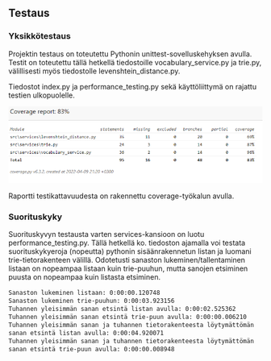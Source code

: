 ## Testaus  

### Yksikkötestaus

Projektin testaus on toteutettu Pythonin unittest-sovelluskehyksen avulla. Testit on toteutettu tällä hetkellä tiedostoille vocabulary_service.py ja trie.py, välillisesti myös tiedostolle levenshtein_distance.py. 

Tiedostot index.py ja performance_testing.py sekä käyttöliittymä on rajattu testien ulkopuolelle. 

![Testikattavuus](/dokumentit/coverage.png)

Raportti testikattavuudesta on rakennettu coverage-työkalun avulla.

### Suorituskyky

Suorituskyvyn testausta varten services-kansioon on luotu performance_testing.py. Tällä hetkellä ko. tiedoston ajamalla voi testata suorituskykyeroja (nopeutta) pythonin sisäänrakennetun listan ja luomani trie-tietorakenteen välillä. Odotetusti sanaston lukeminen/tallentaminen listaan on nopeampaa listaan kuin trie-puuhun, mutta sanojen etsiminen puusta on nopeampaa kuin listasta etsiminen.

```
Sanaston lukeminen listaan: 0:00:00.120748
Sanaston lukeminen trie-puuhun: 0:00:03.923156
Tuhannen yleisimmän sanan etsintä listan avulla: 0:00:02.525362
Tuhannen yleisimmän sanan etsintä trie-puun avulla: 0:00:00.006210
Tuhannen yleisimmän sanan ja tuhannen tietorakenteesta löytymättömän sanan etsintä listan avulla: 0:00:04.920071
Tuhannen yleisimmän sanan ja tuhannen tietorakenteesta löytymättömän sanan etsintä trie-puun avulla: 0:00:00.008948
```
